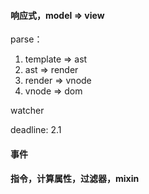 
#### 响应式，model => view
parse：

1. template => ast
2. ast => render
3. render => vnode
4. vnode => dom

watcher

deadline: 2.1


#### 事件

#### 指令，计算属性，过滤器，mixin